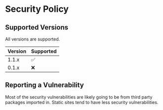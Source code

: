 # Security Policy

## Supported Versions

All versions are supported.

| Version | Supported          |
| ------- | ------------------ |
| 1.1.x   | :white_check_mark: |
| 0.1.x   | :x:                |

## Reporting a Vulnerability

Most of the security vulnerabilities are likely going to be from third party packages imported in.
Static sites tend to have less security vulnerabilities.
